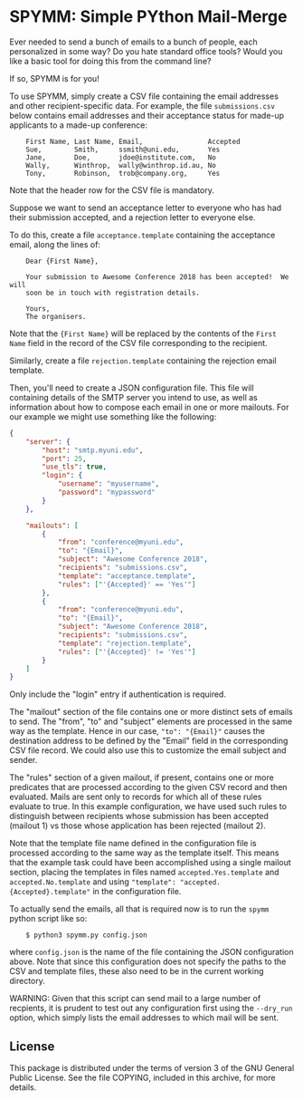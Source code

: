 SPYMM: Simple PYthon Mail-Merge
===============================

Ever needed to send a bunch of emails to a bunch of people, each personalized
in some way?  Do you hate standard office tools?  Would you like a basic tool
for doing this from the command line?

If so, SPYMM is for you!

To use SPYMM, simply create a CSV file containing the email addresses and other
recipient-specific data.  For example, the file `submissions.csv` below
contains email addresses and their acceptance status for made-up applicants to a
made-up conference:

```
    First Name, Last Name, Email,                Accepted
    Sue,        Smith,     ssmith@uni.edu,       Yes
    Jane,       Doe,       jdoe@institute.com,   No
    Wally,      Winthrop,  wally@winthrop.id.au, No
    Tony,       Robinson,  trob@company.org,     Yes
```

Note that the header row for the CSV file is mandatory.

Suppose we want to send an acceptance letter to everyone who has had their
submission accepted, and a rejection letter to everyone else.

To do this, create a file `acceptance.template` containing the acceptance
email, along the lines of:

```
    Dear {First Name},

    Your submission to Awesome Conference 2018 has been accepted!  We will
    soon be in touch with registration details.

    Yours,
    The organisers.
```

Note that the `{First Name}` will be replaced by the contents of the `First Name`
field in the record of the CSV file corresponding to the recipient.

Similarly, create a file `rejection.template` containing the rejection email template.

Then, you'll need to create a JSON configuration file. This file will
containing details of the SMTP server you intend to use, as well as information
about how to compose each email in one or more mailouts. For our example
we might use something like the following:

```json
{
    "server": {
        "host": "smtp.myuni.edu",
        "port": 25,
        "use_tls": true,
        "login": {
            "username": "myusername",
            "password": "mypassword"
        }
    },

    "mailouts": [
        {
            "from": "conference@myuni.edu",
            "to": "{Email}",
            "subject": "Awesome Conference 2018",
            "recipients": "submissions.csv",
            "template": "acceptance.template",
            "rules": ["'{Accepted}' == 'Yes'"]
        },
        {
            "from": "conference@myuni.edu",
            "to": "{Email}",
            "subject": "Awesome Conference 2018",
            "recipients": "submissions.csv",
            "template": "rejection.template",
            "rules": ["'{Accepted}' != 'Yes'"]
        }
    ]
}
```

Only include the "login" entry if authentication is required.

The "mailout" section of the file contains one or more distinct sets of emails
to send. The "from", "to" and "subject" elements are processed in the same way
as the template.  Hence in our case, `"to": "{Email}"` causes the destination
address to be defined by the "Email" field in the corresponding CSV file record.
We could also use this to customize the email subject and sender.

The "rules" section of a given mailout, if present, contains one or more
predicates that are processed according to the given CSV record and then evaluated.
Mails are sent only to records for which all of these rules evaluate to true.
In this example configuration, we have used such rules to distinguish between
recipients whose submission has been accepted (mailout 1) vs those whose application
has been rejected (mailout 2).

Note that the template file name defined in the configuration file is processed
according to the same way as the template itself.  This means that the example
task could have been accomplished using a single mailout section,
placing the templates in files named `accepted.Yes.template` and `accepted.No.template`
and using `"template": "accepted.{Accepted}.template"` in the configuration file.

To actually send the emails, all that is required now is to run the `spymm`
python script like so:
```
    $ python3 spymm.py config.json
```
where `config.json` is the name of the file containing the JSON configuration above. Note
that since this configuration does not specify the paths to the CSV and template files,
these also need to be in the current working directory.

WARNING: Given that this script can send mail to a large number of recpients,
it is prudent to test out any configuration first using the `--dry_run` option,
which simply lists the email addresses to which mail will be sent.

License
-------

This package is distributed under the terms of version 3 of the GNU General
Public License.  See the file COPYING, included in this archive, for more
details.
